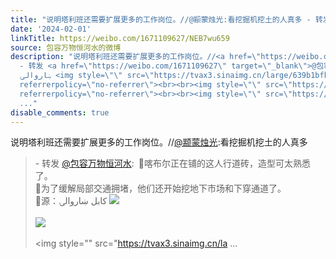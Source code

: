 ```yaml
---
title: "说明塔利班还需要扩展更多的工作岗位。//@颛蒙烛光:看挖掘机挖土的人真多 - 转发 @包容万物恒河水:&ensp;\U0001F53B喀布尔正在铺的这人行道砖，造型可太熟悉了。\U0001F53B为..."
date: '2024-02-01'
linkTitle: https://weibo.com/1671109627/NEB7wu659
source: 包容万物恒河水的微博
description: "说明塔利班还需要扩展更多的工作岗位。//<a href=\"https://weibo.com/n/%E9%A2%9B%E8%92%99%E7%83%9B%E5%85%89\">@颛蒙烛光</a>:看挖掘机挖土的人真多<br><blockquote>
  - 转发 <a href=\"https://weibo.com/1671109627\" target=\"_blank\">@包容万物恒河水</a>: \U0001F53B喀布尔正在铺的这人行道砖，造型可太熟悉了。<br>\U0001F53B为了缓解局部交通拥堵，他们还开始挖地下市场和下穿通道了。<br>\U0001F53B源：کابل
  ښاروالۍ <img style=\"\" src=\"https://tvax3.sinaimg.cn/large/639b1bfbly1hmechiy33nj21ek0sge81.jpg\"
  referrerpolicy=\"no-referrer\"><br><br><img style=\"\" src=\"https://tvax4.sinaimg.cn/large/639b1bfbly1hmechkefrij21ek0sg7wh.jpg\"
  referrerpolicy=\"no-referrer\"><br><br><img style=\"\" src=\"https://tvax3.sinaimg.cn/la
  ..."
disable_comments: true
---
```

说明塔利班还需要扩展更多的工作岗位。//<a href="https://weibo.com/n/%E9%A2%9B%E8%92%99%E7%83%9B%E5%85%89">@颛蒙烛光</a>:看挖掘机挖土的人真多<br><blockquote> - 转发 <a href="https://weibo.com/1671109627" target="_blank">@包容万物恒河水</a>: 🔻喀布尔正在铺的这人行道砖，造型可太熟悉了。<br>🔻为了缓解局部交通拥堵，他们还开始挖地下市场和下穿通道了。<br>🔻源：کابل ښاروالۍ <img style="" src="https://tvax3.sinaimg.cn/large/639b1bfbly1hmechiy33nj21ek0sge81.jpg" referrerpolicy="no-referrer"><br><br><img style="" src="https://tvax4.sinaimg.cn/large/639b1bfbly1hmechkefrij21ek0sg7wh.jpg" referrerpolicy="no-referrer"><br><br><img style="" src="https://tvax3.sinaimg.cn/la ...